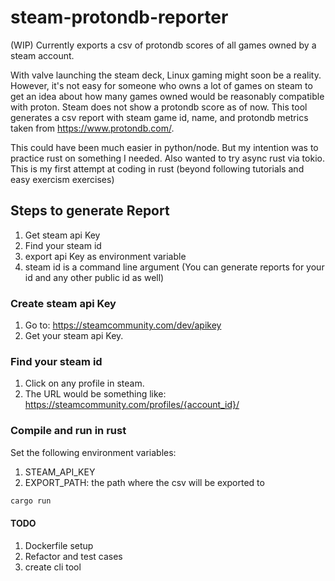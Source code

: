 # steam-protondb-reporter
(WIP) Currently exports a csv of protondb scores of all games owned by a steam account.

With valve launching the steam deck, Linux gaming might soon be a reality. However, it's not easy for someone who owns a lot of games on steam to get an idea about how many games owned would be reasonably compatible with proton. Steam does not show a protondb score as of now.
This tool generates a csv report with steam game id, name, and protondb metrics taken from https://www.protondb.com/.

This could have been much easier in python/node. But my intention was to practice rust on something I needed. Also wanted to try async rust via tokio. This is my first attempt at coding in rust (beyond following tutorials and easy exercism exercises)
## Steps to generate Report

1. Get steam api Key
2. Find your steam id
3. export api Key as environment variable
4. steam id is a command line argument (You can generate reports for your id and any other public id as well)
### Create steam api Key
1. Go to: https://steamcommunity.com/dev/apikey
2. Get your steam api Key.

### Find your steam id
1. Click on any profile in steam.
2. The URL would be something like: https://steamcommunity.com/profiles/{account_id}/

### Compile and run in rust
Set the following environment variables:
1. STEAM_API_KEY
2. EXPORT_PATH: the path where the csv will be exported to
```bash
cargo run
```

#### TODO
1. Dockerfile setup
3. Refactor and test cases
5. create cli tool
